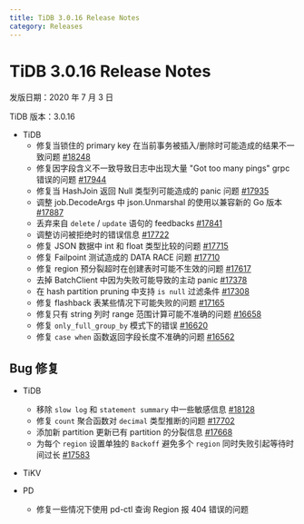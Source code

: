 ```yaml
---
title: TiDB 3.0.16 Release Notes
category: Releases
---
```


# TiDB 3.0.16 Release Notes

发版日期：2020 年 7 月 3 日

TiDB 版本：3.0.16

+ TiDB
    - 修复当锁住的 primary key 在当前事务被插入/删除时可能造成的结果不一致问题 [#18248](https://github.com/pingcap/tidb/pull/18248)
    - 修复因字段含义不一致导致日志中出现大量 "Got too many pings" grpc 错误的问题 [#17944](https://github.com/pingcap/tidb/pull/17944)
    - 修复当 HashJoin 返回 Null 类型列可能造成的 panic 问题 [#17935](https://github.com/pingcap/tidb/pull/17935)
    - 调整 job.DecodeArgs 中 json.Unmarshal 的使用以兼容新的 Go 版本 [#17887](https://github.com/pingcap/tidb/pull/17887)
    - 丢弃来自 `delete` / `update` 语句的 feedbacks [#17841](https://github.com/pingcap/tidb/pull/17841)
    - 调整访问被拒绝时的错误信息 [#17722](https://github.com/pingcap/tidb/pull/17722)
    - 修复 JSON 数据中 int 和 float 类型比较的问题 [#17715](https://github.com/pingcap/tidb/pull/17715)
    - 修复 Failpoint 测试造成的 DATA RACE 问题 [#17710](https://github.com/pingcap/tidb/pull/17710)
    - 修复 region 预分裂超时在创建表时可能不生效的问题 [#17617](https://github.com/pingcap/tidb/pull/17617)
    - 去掉 BatchClient 中因为失败可能导致的主动 panic [#17378](https://github.com/pingcap/tidb/pull/17378)
    - 在 hash partition pruning 中支持 `is null` 过滤条件 [#17308](https://github.com/pingcap/tidb/pull/17308)
    - 修复 flashback 表某些情况下可能失败的问题 [#17165](https://github.com/pingcap/tidb/pull/17165)
    - 修复只有 string 列时 range 范围计算可能不准确的问题 [#16658](https://github.com/pingcap/tidb/pull/16658)
    - 修复 `only_full_group_by` 模式下的错误 [#16620](https://github.com/pingcap/tidb/pull/16620)
    - 修复 `case when` 函数返回字段长度不准确的问题 [#16562](https://github.com/pingcap/tidb/pull/16562)


## Bug 修复

+ TiDB

    - 移除 `slow log` 和 `statement summary` 中一些敏感信息 [#18128](https://github.com/pingcap/tidb/pull/18128)
    - 修复 `count` 聚合函数对 `decimal` 类型推断的问题 [#17702](https://github.com/pingcap/tidb/pull/17702)
    - 添加新 partition 更新已有 partition 的分裂信息 [#17668](https://github.com/pingcap/tidb/pull/17668)
    - 为每个 `region` 设置单独的 `Backoff` 避免多个 `region` 同时失败引起等待时间过长 [#17583](https://github.com/pingcap/tidb/pull/17583)


+ TiKV



+ PD

    - 修复一些情况下使用 pd-ctl 查询 Region 报 404 错误的问题
